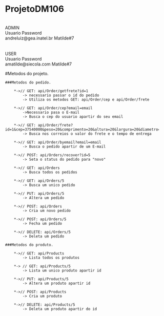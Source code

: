 # ProjetoDM106
<br>
ADMIN<br>
Usuario                   Password<br>
andreluiz@gea.inatel.br   Matilde#7<br>
<br><br>
USER<br>
Usuario                   Password<br>
amatilde@siecola.com      Matilde#7<br>

#Metodos do projeto.

    ###Metodos do pedido.

        *->// GET: api/Order/getfrete?id=1
            -> necessario passar o id do pedido
            -> Utiliza os metodos GET: api/Order/cep e api/Order/frete
            
        *->// GET: api/Order/cep?email=email
            ->Necessario pasa o E-mail
            -> Busca o cep do usuario apartir do seu email
        
        *->// GET: api/Order/frete?id=1&cep=37540000&peso=20&comprimento=20&altura=20&largura=20&diametro=20&preco=20
            -> Busca nos correios o valor do frete e o tempo de entrega
        
        *->// GET: api/Order/byemail?email=email
            -> Busca o pedido apartir de um E-mail
        
        *->// POST: api/Orders/recover?id=5
            -> Seta o status do pedido para "novo"

        *->// GET: api/Orders
            -> Busca todos os pedidos
        
        *->// GET: api/Orders/5
            -> Busca um unico pedido

        *->// PUT: api/Orders/5
            -> Altera um pedido

        *->// POST: api/Orders
            -> Cria um novo pedido

        *->// POST: api/Orders/5
            -> Fecha um pedido

        *->// DELETE: api/Orders/5
            -> Deleta um pedido

    ###Metodos do produto.
    
        *->// GET: api/Products
            -> Lista todos os produtos

        *-> // GET: api/Products/5
            -> Lista um unico produto apartir id

        *->// PUT: api/Products/5
            -> Altera um produto apartir id

        *->// POST: api/Products
            -> Cria um produto

        *->// DELETE: api/Products/5
            -> Deleta um produto apartir do id